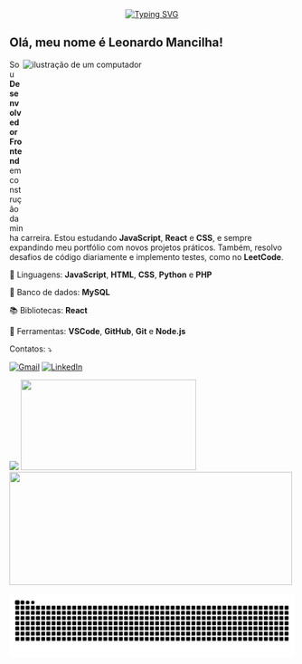 <div align="center">
 <a href="https://git.io/typing-svg"><img src="https://readme-typing-svg.demolab.com?font=sans-serif&weight=300&size=32&letterSpacing=&pause=1000&color=007acc&background=AC203400&width=435&lines=Welcome+to+my+code+world!" alt="Typing SVG" />
 </a>
</div>

## Olá, meu nome é Leonardo Mancilha!

<img src="https://t3.ftcdn.net/jpg/07/96/02/16/360_F_796021659_T0fEiTbS0k3iae6UdY8iBESVDBFoMqkH.jpg" alt="ilustração de um computador" min-width="350px" max-width="480px" width="480px" height="300px" align="right">

<p>
  Sou <strong>Desenvolvedor Frontend</strong> em construção da minha carreira. Estou estudando <strong>JavaScript</strong>, <strong>React</strong> e <strong>CSS</strong>, e sempre expandindo meu portfólio com novos projetos práticos.
  Também, resolvo desafios de código diariamente e implemento testes, como no <strong>LeetCode</strong>.
</p>

<p>
  🦄 Linguagens: <strong>JavaScript</strong>, <strong>HTML</strong>, <strong>CSS</strong>, <strong>Python</strong> e <strong>PHP</strong>
</p>

<p>
  💾 Banco de dados: <strong>MySQL</strong>
</p>

<p>
  📚 Bibliotecas: <strong>React</strong>
</p>

<p>
  💼 Ferramentas: <strong>VSCode</strong>, <strong>GitHub</strong>, <strong>Git</strong> e <strong>Node.js</strong>
</p>

<p>
  Contatos: ⤵️
</p>

<p align="left">
  <a href="mailto:leonardomachadomancilha@gmail.com" title="Gmail">
  <img src="https://img.shields.io/badge/-Gmail-FF0000?style=flat-square&labelColor=FF0000&logo=gmail&logoColor=white&link=LINK-DO-SEU-GMAIL" alt="Gmail"/></a>
  <a href="https://www.linkedin.com/in/leonardomancilha/" title="LinkedIn">
  <img src="https://img.shields.io/badge/-Linkedin-0e76a8?style=flat-square&logo=Linkedin&logoColor=white&link=LINK-DO-SEU-LINKEDIN" alt="LinkedIn"/></a>
</p>

<img src="https://github-readme-stats.vercel.app/api?username=LeonardoMancilha&show_icons=true&hide=contribs,prs&cache_seconds=86400&theme=github_dark" width="500px" /> <img src="https://github-readme-stats-wheat-two-53.vercel.app/api/top-langs/?username=LeonardoMancilha&theme=neon&hide_border=false&include_all_commits=false&count_private=false&layout=compact" height="160px" width="310px">
<img src="https://github-readme-streak-stats.herokuapp.com/?user=LeonardoMancilha&theme=dark&hide_border=false" width="500px" height="200px"/>

<picture align="center">
  <source media="(prefers-color-scheme: dark)" srcset="https://raw.githubusercontent.com/LeonardoMancilha/LeonardoMancilha/output/github-contribution-grid-snake-dark.svg">
  <source media="(prefers-color-scheme: light)" srcset="https://raw.githubusercontent.com/LeonardoMancilha/LeonardoMancilha/output/github-contribution-grid-snake-dark.svg">
  <img align="center" alt="github contribution grid snake animation" src="https://raw.githubusercontent.com/LeonardoMancilha/LeonardoMancilha/output/github-contribution-grid-snake.svg">
</picture>
